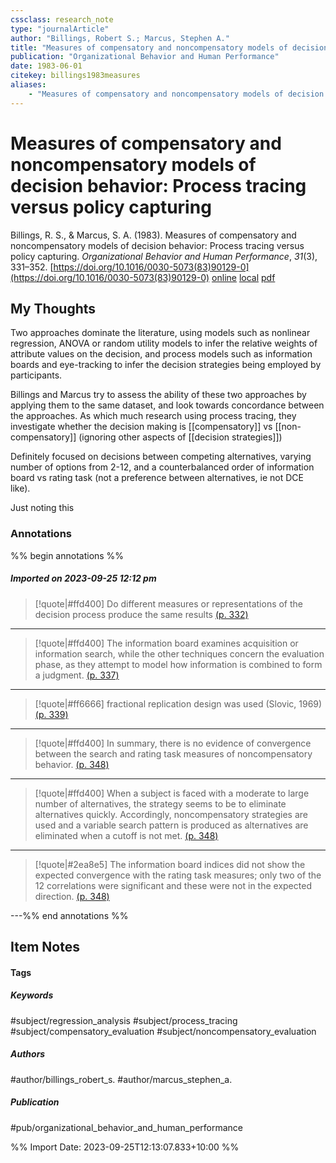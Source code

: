 ```yaml
---
cssclass: research_note
type: "journalArticle"
author: "Billings, Robert S.; Marcus, Stephen A."
title: "Measures of compensatory and noncompensatory models of decision behavior: Process tracing versus policy capturing"
publication: "Organizational Behavior and Human Performance"
date: 1983-06-01
citekey: billings1983measures
aliases: 
    - "Measures of compensatory and noncompensatory models of decision behavior: Process tracing versus policy capturing"
---
```


# Measures of compensatory and noncompensatory models of decision behavior: Process tracing versus policy capturing

Billings, R. S., & Marcus, S. A. (1983). Measures of compensatory and noncompensatory models of decision behavior: Process tracing versus policy capturing. _Organizational Behavior and Human Performance_, _31_(3), 331–352. [https://doi.org/10.1016/0030-5073(83)90129-0](https://doi.org/10.1016/0030-5073(83)90129-0)
[online](http://zotero.org/users/local/kZl3QdXV/items/LJT22BMT) [local](zotero://select/library/items/LJT22BMT) [pdf](file:///home/gjc216/Zotero/storage/RWUJTMHH/Billings%20and%20Marcus%20-%201983%20-%20Measures%20of%20compensatory%20and%20noncompensatory%20model.pdf)
 


## My Thoughts

Two approaches dominate the literature, using models such as nonlinear regression, ANOVA or random utility models to infer the relative weights of attribute values on the decision, and process models such as information boards and eye-tracking to infer the decision strategies being employed by participants.

Billings and Marcus try to assess the ability of these two approaches by applying them to the same dataset, and look towards concordance between the approaches. As which much research using process tracing, they investigate whether the decision making is [[compensatory]] vs [[non-compensatory]] (ignoring other aspects of [[decision strategies]])

Definitely focused on decisions between competing alternatives, varying number of options from 2-12, and a counterbalanced order of information board vs rating task (not a preference between alternatives, ie not DCE like).

Just noting this 
 
### Annotations

%% begin annotations %%
##### Imported on 2023-09-25 12:12 pm
>[!quote|#ffd400]
>Do different measures or representations of the decision process produce the same results [(p. 332)](zotero://open-pdf/library/items/RWUJTMHH?page=332&annotation=MKWPSYGS)

---
>[!quote|#ffd400]
>The information board examines acquisition or information search, while the other techniques concern the evaluation phase, as they attempt to model how information is combined to form a judgment. [(p. 337)](zotero://open-pdf/library/items/RWUJTMHH?page=337&annotation=LWAQ64DR)

---
>[!quote|#ff6666]
>fractional replication design was used (Slovic, 1969) [(p. 339)](zotero://open-pdf/library/items/RWUJTMHH?page=339&annotation=M7Q8NTBJ)

---
>[!quote|#ffd400]
>In summary, there is no evidence of convergence between the search and rating task measures of noncompensatory behavior. [(p. 348)](zotero://open-pdf/library/items/RWUJTMHH?page=348&annotation=WJCCM6YV)

---
>[!quote|#ffd400]
>When a subject is faced with a moderate to large number of alternatives, the strategy seems to be to eliminate alternatives quickly. Accordingly, noncompensatory strategies are used and a variable search pattern is produced as alternatives are eliminated when a cutoff is not met. [(p. 348)](zotero://open-pdf/library/items/RWUJTMHH?page=348&annotation=WUNMVFFN)

---
>[!quote|#2ea8e5]
>The information board indices did not show the expected convergence with the rating task measures; only two of the 12 correlations were significant and these were not in the expected direction. [(p. 348)](zotero://open-pdf/library/items/RWUJTMHH?page=348&annotation=M32J6UCC)

---%% end annotations %%

## Item Notes

#### Tags

##### Keywords

#subject/regression_analysis #subject/process_tracing #subject/compensatory_evaluation #subject/noncompensatory_evaluation

##### Authors

#author/billings_robert_s. #author/marcus_stephen_a.

##### Publication

#pub/organizational_behavior_and_human_performance


%% Import Date: 2023-09-25T12:13:07.833+10:00 %%
